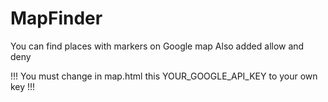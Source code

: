 # MapFinder
You can find places with markers on Google map 
Also added allow and deny

!!!
You must change in map.html this YOUR_GOOGLE_API_KEY to your own key
!!!
